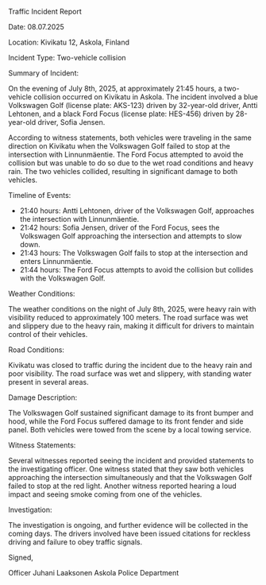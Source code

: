 Traffic Incident Report

Date: 08.07.2025

Location: Kivikatu 12, Askola, Finland

Incident Type: Two-vehicle collision

Summary of Incident:

On the evening of July 8th, 2025, at approximately 21:45 hours, a two-vehicle collision occurred on Kivikatu in Askola. The incident involved a blue Volkswagen Golf (license plate: AKS-123) driven by 32-year-old driver, Antti Lehtonen, and a black Ford Focus (license plate: HES-456) driven by 28-year-old driver, Sofia Jensen.

According to witness statements, both vehicles were traveling in the same direction on Kivikatu when the Volkswagen Golf failed to stop at the intersection with Linnunmäentie. The Ford Focus attempted to avoid the collision but was unable to do so due to the wet road conditions and heavy rain. The two vehicles collided, resulting in significant damage to both vehicles.

Timeline of Events:

- 21:40 hours: Antti Lehtonen, driver of the Volkswagen Golf, approaches the intersection with Linnunmäentie.
- 21:42 hours: Sofia Jensen, driver of the Ford Focus, sees the Volkswagen Golf approaching the intersection and attempts to slow down.
- 21:43 hours: The Volkswagen Golf fails to stop at the intersection and enters Linnunmäentie.
- 21:44 hours: The Ford Focus attempts to avoid the collision but collides with the Volkswagen Golf.

Weather Conditions:

The weather conditions on the night of July 8th, 2025, were heavy rain with visibility reduced to approximately 100 meters. The road surface was wet and slippery due to the heavy rain, making it difficult for drivers to maintain control of their vehicles.

Road Conditions:

Kivikatu was closed to traffic during the incident due to the heavy rain and poor visibility. The road surface was wet and slippery, with standing water present in several areas.

Damage Description:

The Volkswagen Golf sustained significant damage to its front bumper and hood, while the Ford Focus suffered damage to its front fender and side panel. Both vehicles were towed from the scene by a local towing service.

Witness Statements:

Several witnesses reported seeing the incident and provided statements to the investigating officer. One witness stated that they saw both vehicles approaching the intersection simultaneously and that the Volkswagen Golf failed to stop at the red light. Another witness reported hearing a loud impact and seeing smoke coming from one of the vehicles.

Investigation:

The investigation is ongoing, and further evidence will be collected in the coming days. The drivers involved have been issued citations for reckless driving and failure to obey traffic signals.

Signed,

Officer Juhani Laaksonen
Askola Police Department